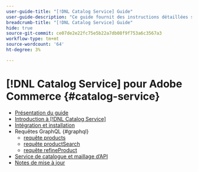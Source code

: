 ```yaml
---
user-guide-title: "[!DNL Catalog Service] Guide"
user-guide-description: "Ce guide fournit des instructions détaillées sur l’utilisation de [!DNL Catalog Service] pour Adobe Commerce."
breadcrumb-title: "[!DNL Catalog Service] Guide"
hide: true
source-git-commit: ce07de2e22fc75e5b22a7db08f9f753a6c3567a3
workflow-type: tm+mt
source-wordcount: '64'
ht-degree: 3%

---
```


# [!DNL Catalog Service] pour Adobe Commerce {#catalog-service}

- [Présentation du guide](guide-overview.md)
- [Introduction à [!DNL Catalog Service]](overview.md)
- [Intégration et installation](installation.md)
- Requêtes GraphQL {#graphql}
   - [requête products](https://developer.adobe.com/commerce/webapi/graphql/schema/catalog-service/queries/products/)
   - [requête productSearch](https://developer.adobe.com/commerce/webapi/graphql/schema/catalog-service/queries/product-search/)
   - [requête refineProduct](https://developer.adobe.com/commerce/webapi/graphql/schema/catalog-service/queries/refine-product/)
- [Service de catalogue et maillage d’API](mesh.md)
- [Notes de mise à jour](release-notes.md)
